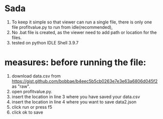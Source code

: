 # Sada
1. To keep it simple so that viewer can run a single file, there is only one file profitvalue.py to run from idle(recommended), 
2. No .bat file is created, as the viewer need to add path or location for the files.
3. tested on python IDLE Shell 3.9.7
# measures: before running the file:
1. download data.csv from https://gist.github.com/bobbae/b4eec5b5cb0263e7e3e63a6806d045f2 as "raw".
2. open profitvalue.py.
3. insert the location in line 3 where you have saved your data.csv
4. insert the location in line 4 where you want to save data2.json
5. click run or press f5
6. click ok to save
